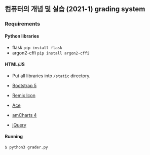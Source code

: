 ## 컴퓨터의 개념 및 실습 (2021-1) grading system

### Requirements

#### Python libraries

* flask ```pip install flask```
* argon2-cffi ```pip install argon2-cffi```

#### HTML/JS

* Put all libraries into ```/static``` directory.

* [Bootstrap 5](https://getbootstrap.com/)
* [Remix Icon](https://remixicon.com/)
* [Ace](https://ace.c9.io/)
* [amCharts 4](https://www.amcharts.com/)
* [jQuery](https://jquery.com/)

#### Running

```sh
$ python3 grader.py
```